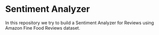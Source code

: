 # Sentiment Analyzer
In this repository we try to build a Sentiment Analyzer for Reviews using Amazon Fine Food Reviews dataset.
